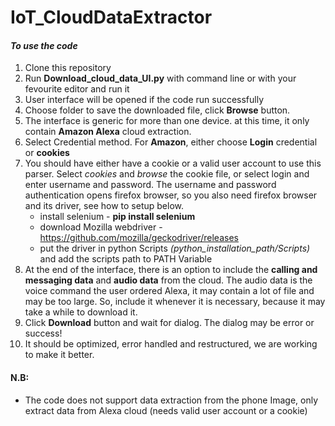 # IoT_CloudDataExtractor
#### *To use the code*
1. Clone this repository
2. Run **Download_cloud_data_UI.py** with command line or with your fevourite editor and run it
3. User interface will be opened if the code run successfully
4. Choose folder to save the downloaded file, click **Browse** button.
5. The interface is generic for more than one device. at this time, it only contain **Amazon Alexa** cloud extraction.
6. Select Credential method. For **Amazon**, either choose **Login** credential or **cookies**
7. You should have either have a cookie or a valid user account to use this parser. Select *cookies* and *browse* the cookie file, or select login and enter username and password. The username and password authentication opens firefox browser, so you also need firefox browser and its driver, see how to setup below.
    - install selenium - **pip install selenium**
    - download Mozilla webdriver - https://github.com/mozilla/geckodriver/releases
    - put the driver in python Scripts *(python_installation_path/Scripts)* and add the scripts path to PATH Variable
8. At the end of the interface, there is an option to include the **calling and messaging data** and **audio data** from the cloud. The audio data is the voice command the user ordered Alexa, it may contain a lot of file and may be too large. So, include it whenever it is necessary, because it may take a while to download it.
9. Click **Download** button and wait for dialog. The dialog may be error or success!
10. It should be optimized, error handled and restructured, we are working to make it better.

#### N.B:
* The code does not support data extraction from the phone Image, only extract data from Alexa cloud (needs valid user account or a cookie)
